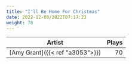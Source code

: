 ```yaml
---
title: "I'll Be Home For Christmas"
date: 2022-12-08/2022T07:17:23
weight: 78
---
```




 Artist | Plays 
----- | -----:
[Amy Grant]({{< ref "a3053">}}) | 70
